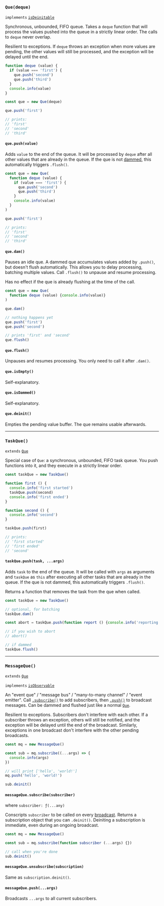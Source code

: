 ### `Que(deque)`

`implements` [`isDeinitable`](#-isdeinitable-value-)

Synchronous, unbounded, FIFO queue. Takes a `deque` function that will process
the values pushed into the queue in a strictly linear order. The calls to
`deque` never overlap.

Resilient to exceptions. If `deque` throws an exception when more values are
pending, the other values will still be processed, and the exception will be
delayed until the end.

```js
function deque (value) {
  if (value === 'first') {
    que.push('second')
    que.push('third')
  }
  console.info(value)
}

const que = new Que(deque)

que.push('first')

// prints:
// 'first'
// 'second'
// 'third'
```

#### `que.push(value)`

Adds `value` to the end of the queue. It will be processed by `deque` after all
other values that are already in the queue. If the que is not
[dammed](#-que-dam-), this automatically triggers `.flush()`.

```js
const que = new Que(
  function deque (value) {
    if (value === 'first') {
      que.push('second')
      que.push('third')
    }
    console.info(value)
  }
)

que.push('first')

// prints:
// 'first'
// 'second'
// 'third'
```

#### `que.dam()`

Pauses an idle que. A dammed que accumulates values added by `.push()`, but
doesn't flush automatically. This allows you to delay processing, batching
multiple values. Call `.flush()` to unpause and resume processing.

Has no effect if the que is already flushing at the time of the call.

```js
const que = new Que(
  function deque (value) {console.info(value)}
)

que.dam()

// nothing happens yet
que.push('first')
que.push('second')

// prints 'first' and 'second'
que.flush()
```

#### `que.flush()`

Unpauses and resumes processing. You only need to call it after `.dam()`.

#### `que.isEmpty()`

Self-explanatory.

#### `que.isDammed()`

Self-explanatory.

#### `que.deinit()`

Empties the pending value buffer. The que remains usable afterwards.

---

### `TaskQue()`

`extends` [`Que`](#-que-deque-)

Special case of `Que`: a synchronous, unbounded, FIFO task queue. You push
functions into it, and they execute in a strictly linear order.

```js
const taskQue = new TaskQue()

function first () {
  console.info('first started')
  taskQue.push(second)
  console.info('first ended')
}

function second () {
  console.info('second')
}

taskQue.push(first)

// prints:
// 'first started'
// 'first ended'
// 'second'
```

#### `taskQue.push(task, ...args)`

Adds `task` to the end of the queue. It will be called with `args` as arguments
and `taskQue` as `this` after executing all other tasks that are already in the
queue. If the que is not dammed, this automatically triggers `.flush()`.

Returns a function that removes the task from the que when called.

```js
const taskQue = new TaskQue()

// optional, for batching
taskQue.dam()

const abort = taskQue.push(function report () {console.info('reporting')})

// if you wish to abort
// abort()

// if dammed
taskQue.flush()
```

---

### `MessageQue()`

`extends` [`Que`](#-que-deque-)

`implements` [`isObservable`](#-isobservable-value-)

An "event que" / "message bus" / "many-to-many channel" / "event emitter". Call
[`.subscribe()`](#-messageque-subscribe-subscriber-) to add subscribers, then
[`.push()`](#-messageque-push-args-) to broadcast messages. Can be dammed and
flushed just like a normal [`Que`](#-que-deque-).

Resilient to exceptions. Subscribers don't interfere with each other. If a
subscriber throws an exception, others will still be notified, and the exception
will be delayed until the end of the broadcast. Similarly, exceptions in one
broadcast don't interfere with the other pending broadcasts.

```js
const mq = new MessageQue()

const sub = mq.subscribe((...args) => {
  console.info(args)
})

// will print ['hello', 'world!']
mq.push('hello', 'world!')

sub.deinit()
```

#### `messageQue.subscribe(subscriber)`

where `subscriber: ƒ(...any)`

Conscripts `subscriber` to be called on every
[broadcast](#-messageque-push-args-).
Returns a subscription object that you can `.deinit()`. Deiniting a subscription
is immediate, even during an ongoing broadcast.

```js
const mq = new MessageQue()

const sub = mq.subscribe(function subscriber (...args) {})

// call when you're done
sub.deinit()
```

#### `messageQue.unsubscribe(subscription)`

Same as `subscription.deinit()`.

#### `messageQue.push(...args)`

Broadcasts `...args` to all current subscribers.
